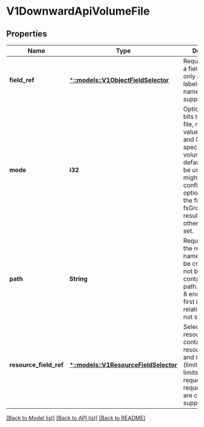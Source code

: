 # V1DownwardApiVolumeFile

## Properties
Name | Type | Description | Notes
------------ | ------------- | ------------- | -------------
**field_ref** | [***::models::V1ObjectFieldSelector**](io.k8s.kubernetes.pkg.api.v1.ObjectFieldSelector.md) | Required: Selects a field of the pod: only annotations, labels, name and namespace are supported. | [optional] [default to null]
**mode** | **i32** | Optional: mode bits to use on this file, must be a value between 0 and 0777. If not specified, the volume defaultMode will be used. This might be in conflict with other options that affect the file mode, like fsGroup, and the result can be other mode bits set. | [optional] [default to null]
**path** | **String** | Required: Path is  the relative path name of the file to be created. Must not be absolute or contain the &#39;..&#39; path. Must be utf-8 encoded. The first item of the relative path must not start with &#39;..&#39; | [default to null]
**resource_field_ref** | [***::models::V1ResourceFieldSelector**](io.k8s.kubernetes.pkg.api.v1.ResourceFieldSelector.md) | Selects a resource of the container: only resources limits and requests (limits.cpu, limits.memory, requests.cpu and requests.memory) are currently supported. | [optional] [default to null]

[[Back to Model list]](../README.md#documentation-for-models) [[Back to API list]](../README.md#documentation-for-api-endpoints) [[Back to README]](../README.md)


